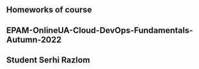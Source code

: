 ## Homeworks of course
## EPAM-OnlineUA-Cloud-DevOps-Fundamentals-Autumn-2022
## Student Serhi Razlom
